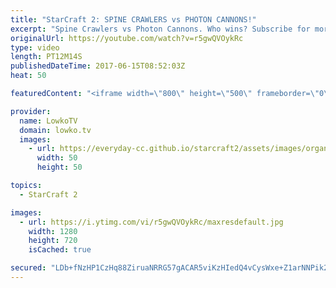 ```yaml
---
title: "StarCraft 2: SPINE CRAWLERS vs PHOTON CANNONS!"
excerpt: "Spine Crawlers vs Photon Cannons. Who wins? Subscribe for more videos: http://lowko.tv/youtube Battlecruisers for breakfast: https://goo.gl/JYKAEC  A crazy match of Protoss vs Zerg where both players decide to open up with tons of static defense, on the other side of the map.  If you have an awesome"
originalUrl: https://youtube.com/watch?v=r5gwQVOykRc
type: video
length: PT12M14S
publishedDateTime: 2017-06-15T08:52:03Z
heat: 50

featuredContent: "<iframe width=\"800\" height=\"500\" frameborder=\"0\" src=\"https://www.youtube.com/embed/r5gwQVOykRc\" allow=\"accelerometer; autoplay; encrypted-media; gyroscope; picture-in-picture\" allowfullscreen></iframe>"

provider:
  name: LowkoTV
  domain: lowko.tv
  images:
    - url: https://everyday-cc.github.io/starcraft2/assets/images/organizations/lowko.tv-50x50.jpg
      width: 50
      height: 50

topics:
  - StarCraft 2

images:
  - url: https://i.ytimg.com/vi/r5gwQVOykRc/maxresdefault.jpg
    width: 1280
    height: 720
    isCached: true

secured: "LDb+fNzHP1CzHq88ZiruaNRRG57gACAR5viKzHIedQ4vCysWxe+Z1arNNPik2NKM/j99gd1tAi2PGPTC5hrJOcCPgB9PzivZgQCZwwwYV2pKuH6eSE/HNEVG4j+dLh4YFIHiSX3ig98S3rS9J+G7/Y2hkQsMQIuB20AL8MFU8uKQTkJWyJi2KNsr29b9vCUgNjYH1gpBEXhctDndnU36kpZ8Put68/lELjale/Au8sM/GkQevTv+fYGnfzQkI5cGnUCOlX0aoT6KLSfVoIFZJUXgOc7Pc8dfYfpyn859X50eOVY+z/dCQ/NET5Kv2y8x25l2e0VLUN4eget+3Zy7Xet9MbS0kr74SQ8B0ZO9p/XbBX2y6ZkvhONSo+Z0FCJLw9Cd3sdk+RAewrTlrQ8MO7M3F6l/B3u3jGoEPw8mv+YtdodgsMD+Cv4RzQnA7gfn;2I5pyklR0+SCMfxVKB+hwQ=="
---
```


